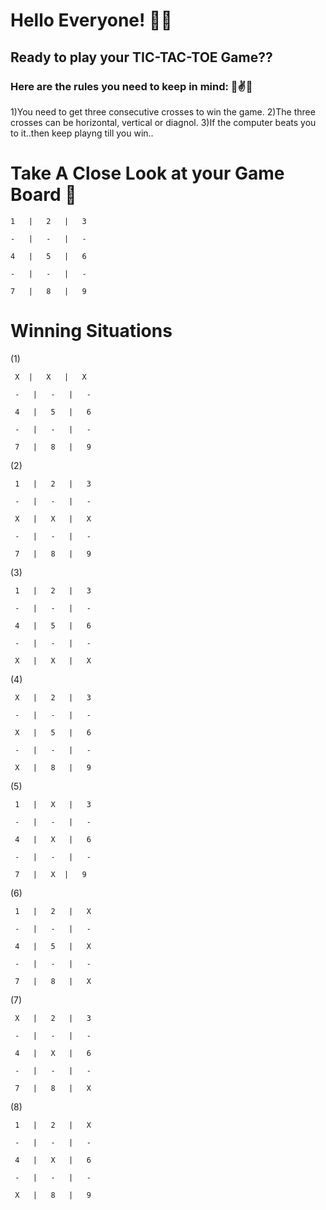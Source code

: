 # Hello Everyone! 👋👋
## Ready to play your TIC-TAC-TOE Game??

### Here are the rules you need to keep in mind: 🌟✌️🌟
1)You need to get three consecutive crosses to win the game.
2)The three crosses can be horizontal, vertical or diagnol.
3)If the computer beats you to it..then keep playng till you win..

# Take A Close Look at your Game Board 👀

    1   |   2   |   3
    
    -   |   -   |   -
    
    4   |   5   |   6
    
    -   |   -   |   -
    
    7   |   8   |   9


# Winning Situations

(1)

     X  |   X   |   X        
    
     -   |   -   |   -
    
     4   |   5   |   6
    
     -   |   -   |   -
    
     7   |   8   |   9
     
     
(2)

     1   |   2   |   3          
    
     -   |   -   |   -
    
     X   |   X   |   X
    
     -   |   -   |   -
    
     7   |   8   |   9
     
     
(3)

     1   |   2   |   3          
    
     -   |   -   |   -
    
     4   |   5   |   6
    
     -   |   -   |   -
    
     X   |   X   |   X
     
(4)

     X   |   2   |   3          
    
     -   |   -   |   -
    
     X   |   5   |   6
    
     -   |   -   |   -
    
     X   |   8   |   9
 
(5)

     1   |   X   |   3          
    
     -   |   -   |   -
    
     4   |   X   |   6
    
     -   |   -   |   -
    
     7   |   X  |   9    
     
(6)  

     1   |   2   |   X          
    
     -   |   -   |   -
    
     4   |   5   |   X
    
     -   |   -   |   -
    
     7   |   8   |   X   
     
(7)

     X   |   2   |   3          
    
     -   |   -   |   -
    
     4   |   X   |   6
    
     -   |   -   |   -
    
     7   |   8   |   X

(8)

     1   |   2   |   X          
    
     -   |   -   |   -
    
     4   |   X   |   6
    
     -   |   -   |   -
    
     X   |   8   |   9
         

